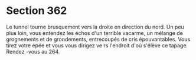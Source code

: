 # Section 362

Le tunnel tourne brusquement vers la droite en direction du nord. Un peu plus loin, vous
entendez les échos d'un terrible vacarme, un mélange de grognements et de grondements,
entrecoupés de cris épouvantables. Vous tirez votre épée et vous vous dirigez ve rs
l'endroit d'où s'élève ce tapage. Rendez -vous au 264.